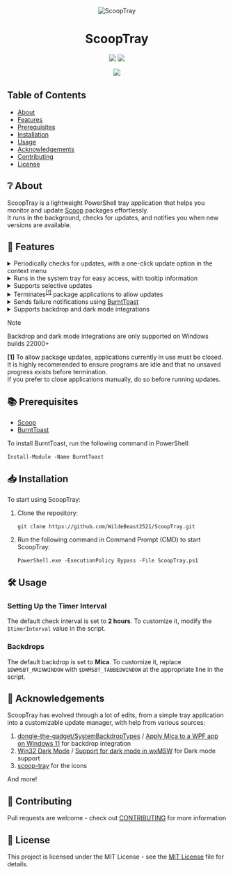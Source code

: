 <p align="center">
  <img alt="ScoopTray" src="./updates-available.ico" width="64">
<h1 align="center">ScoopTray</h1>
<p align="center">
  <img src="https://img.shields.io/badge/Made%20with-PowerShell-blue?style=for-the-badge&logo=powershell">
  <img src="https://img.shields.io/badge/Windows-0078D6?style=for-the-badge&logo=windows&logoColor=white">
</p>
<p align="center">
  <img src="https://img.shields.io/badge/License-MIT-blue?style=for-the-badge&logo=github">
</p>

<h2>Table of Contents</h2>
<ul>
  <li><a href="https://github.com/WildeBeast2521/ScoopTray/blob/main/README.md#-about">About</a></li>
  <li><a href="https://github.com/WildeBeast2521/ScoopTray/blob/main/README.md#-features">Features</a></li>
  <li><a href="https://github.com/WildeBeast2521/ScoopTray/blob/main/README.md#-prerequisites">Prerequisites</a></li>
  <li><a href="https://github.com/WildeBeast2521/ScoopTray/blob/main/README.md#-installation">Installation</a></li>
  <li><a href="https://github.com/WildeBeast2521/ScoopTray/blob/main/README.md#%EF%B8%8F-usage">Usage</a></li>
  <li><a href="https://github.com/WildeBeast2521/ScoopTray/blob/main/README.md#-acknowledgements">Acknowledgements</a></li>
  <li><a href="https://github.com/WildeBeast2521/ScoopTray/blob/main/README.md#-contributing">Contributing</a></li>
  <li><a href="https://github.com/WildeBeast2521/ScoopTray/blob/main/README.md#-license">License</a></li>
</ul>

<h2>❔ About</h2>
<p>
  ScoopTray is a lightweight PowerShell tray application that helps you monitor and update <a href="https://scoop.sh">Scoop</a> packages effortlessly.<br>
  It runs in the background, checks for updates, and notifies you when new versions are available.
</p>
<h2>🚀 Features</h2>
<p>
  <details>
    <summary>
      Periodically checks for updates, with a one-click update option in the context menu
    </summary>
    <table>
      <tr>
        <td align="center">
          <a title="Context Menu">
            <img src="./images/contextmenu.png" alt="Context Menu"/><br>
            <b>Context Menu</b>
          </a>
        </td>
      </tr>
    </table>
  </details>
  <details>
    <summary>
      Runs in the system tray for easy access, with tooltip information
    </summary>
    <table>
      <tr>
        <td align="center">
          <a title="Tooltip">
            <img src="./images/tooltip.png" alt="Tooltip"/><br>
            <b>Tooltip</b>
          </a>
        </td>
      </tr>
    </table>
  </details>
  <details>
    <summary>Supports selective updates</summary>
    <table>
      <tr>
        <td align="center">
          <a title="Updates">
            <img src="./images/mica-dark.png" alt="Updates"/><br>
            <b>Updates</b>
          </a>
        </td>
      </tr>
    </table>
  </details>
  <details>
    <summary>
      Terminates<sup><a href="#terminates">[1]</a></sup> package applications to allow updates
    </summary>
    <table>
      <tr>
        <td align="center">
          <a title="Termination">
            <img src="./images/termination.png" alt="Termination"/><br>
            <b>Termination</b>
          </a>
        </td>
      </tr>
    </table>
  </details>
  <details>
    <summary>
      Sends failure notifications using <a href="https://github.com/Windos/BurntToast">BurntToast</a>
    </summary>
    <table>
      <tr>
        <td align="center">
          <a title="Failure">
            <img src="./images/burnttoast-failure.png" alt="Failure"/><br>
            <b>Failure</b>
          </a>
        </td>
        <td align="center">
          <a title="Error">
            <img src="./images/burnttoast-error.png" alt="Error"/><br>
            <b>Error</b>
          </a>
        </td>
      </tr>
    </table>
  </details>
  <details>
    <summary>
      Supports backdrop and dark mode integrations
    </summary>
    <table>
      <tr>
        <td colspan="3" align="center">
          <b>Backdrop</b>
        </td>
      </tr>
      <tr>
        <th align="center">
          <b>Type</b>
        </th>
        <th align="center">
          <b>Light</b>
        </th>
        <th align="center">
          <b>Dark</b>
        </th>
      </tr>
      <tr>
        <td align="center">
          <a title="Acrylic">
            Acrylic
          </a>
        </td>
        <td align="center">
          <a href="#" title="Acrylic Light">
            <img src="./images/acrylic-light.png" alt="Acrylic Light"/><br>
          </a>
        </td>
        <td align="center">
          <a href="#" title="Acrylic Dark">
            <img src="./images/acrylic-dark.png" alt="Acrylic Dark"/><br>
          </a>
        </td>
      </tr>
      <tr>
        <td align="center">
          <a title="Mica">
            Mica
            <b>(Default)</b>
          </a>
        </td>
        <td align="center">
          <a href="#" title="Mica Light">
            <img src="./images/mica-light.png" alt="Mica Light"/><br>
          </a>
        </td>
        <td align="center">
          <a href="#" title="Mica Dark">
            <img src="./images/mica-dark.png" alt="Mica Dark"/><br>
          </a>
        </td>
      </tr>
      <tr>
        <td align="center">
          <a title="Mica Alt">
            Mica Alt
          </a>
        </td>
        <td align="center">
          <a href="#" title="Mica Alt Light">
            <img src="./images/mica-alt-light.png" alt="Mica Alt Light"/><br>
          </a>
        </td>
        <td align="center">
          <a href="#" title="Mica Alt Dark">
            <img src="./images/mica-alt-dark.png" alt="Mica Alt Dark"/><br>
          </a>
        </td>
      </tr>
    </table>
    <br>
    <table>
      <tr>
        <td colspan="2" align="center">
          <b>Theme</b>
        </td>
      </tr>
      <tr>
        <th align="center">
          <b>Light</b>
        </th>
        <th align="center">
          <b>Dark</b>
        </th>
      </tr>
      <tr>
        <td align="center">
          <a href="#" title="Light">
            <img src="./images/light.png" alt="Light"/><br>
          </a>
        </td>
        <td align="center">
          <a href="#" title="Dark">
            <img src="./images/dark.png" alt="Dark"/><br>
          </a>
        </td>
      </tr>
    </table>
  </details>
</p>

> [!NOTE]  
> Backdrop and dark mode integrations are only supported on Windows builds 22000+

<p id="terminates">
  <strong>[1]</strong>
  To allow package updates, applications currently in use must be closed. It is highly recommended to ensure programs are idle and that no unsaved progress exists before termination.<br>
  If you prefer to close applications manually, do so before running updates.
</p>

<h2>📚 Prerequisites</h2>
<p>
  <ul>
    <li>
      <a href="https://scoop.sh">Scoop</a>
    </li>
    <li>
      <a href="https://github.com/Windos/BurntToast">BurntToast</a>
    </li>
  </ul>
  To install BurntToast, run the following command in PowerShell:
  <pre><code>Install-Module -Name BurntToast</code></pre>
</p>

<h2>📥 Installation</h2>
<p>
  To start using ScoopTray:
  <ol>
    <li>
      Clone the repository:
      <pre><code>git clone https://github.com/WildeBeast2521/ScoopTray.git</code></pre>
    </li>
    <li>
      Run the following command in Command Prompt (CMD) to start ScoopTray:
      <pre><code>PowerShell.exe -ExecutionPolicy Bypass -File ScoopTray.ps1</code></pre>
    </li>
  </ol>
</p>

<h2>🛠️ Usage</h2>
<p>
  <h3>Setting Up the Timer Interval</h3>
  The default check interval is set to <b>2 hours</b>. To customize it, modify the <code>$timerInterval</code> value in the script.

  <h3>Backdrops</h3>
  The default backdrop is set to <b>Mica</b>. To customize it, replace <code>$DWMSBT_MAINWINDOW</code> with <code>$DWMSBT_TABBEDWINDOW</code> at the appropriate line in the script.
</p>

<h2>🙌 Acknowledgements</h2>
<p>
  ScoopTray has evolved through a lot of edits, from a simple tray application into a customizable update manager, with help from various sources:
  <ol>
    <li>
      <a href="https://github.com/dongle-the-gadget/SystemBackdropTypes">dongle-the-gadget/SystemBackdropTypes</a> / <a href="https://tvc-16.science/mica-wpf.html">Apply Mica to a WPF app on Windows 11</a> for backdrop integration
    </li>
    <li>
      <a href="https://gist.github.com/rounk-ctrl/b04e5622e30e0d62956870d5c22b7017">Win32 Dark Mode</a> / <a href="https://www.wxwidgets.org/wxWidgets/src/msw/darkmode.cpp">Support for dark mode in wxMSW</a> for Dark mode support
    </li>
    <li>
      <a href="https://github.com/foosel/scoop-tray">scoop-tray</a> for the icons
    </li>
  </ol>
  And more!
</p>

<h2>🔧 Contributing</h2>
<p>
  Pull requests are welcome - check out <a href="https://github.com/WildeBeast2521/ScoopTray/blob/main/CONTRIBUTING.md">CONTRIBUTING</a> for more information
</p>

<h2>📄 License</h2>
<p>
  This project is licensed under the MIT License - see the <a href="./LICENSE">MIT License</a> file for details.
</p>
